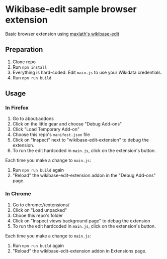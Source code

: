 # Wikibase-edit sample browser extension

Basic browser extension using [maxlath's wikibase-edit](https://github.com/maxlath/wikibase-edit/)

## Preparation
1. Clone repo
2. Run `npm install`
3. Everything is hard-coded. Edit `main.js` to use your Wikidata credentials.
4. Run `npm run build`

## Usage
### In Firefox
1. Go to about:addons
2. Click on the little gear and choose "Debug Add-ons"
3. Click "Load Temporary Add-on"
4. Choose this repo's `manifest.json` file
5. Click on "Inspect" next to "wikibase-edit-extension" to debug the extension.
6. To run the edit hardcoded in `main.js`, click on the extension's button.

Each time you make a change to `main.js`:

1. Run `npm run build` again
2. "Reload" the wikibase-edit-extension addon in the "Debug Add-ons" page.

### In Chrome
1. Go to chrome://extensions/
2. Click on "Load unpacked"
3. Chooe this repo's folder
4. Click on "Inspect views background page" to debug the extension
6. To run the edit hardcoded in `main.js`, click on the extension's button.

Each time you make a change to `main.js`:

1. Run `npm run build` again
2. "Reload" the wikibase-edit-extension addon in Extensions page.
